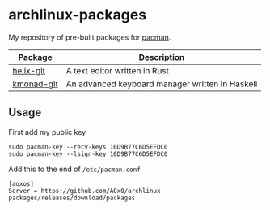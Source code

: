 # archlinux-packages

My repository of pre-built packages for [pacman](https://wiki.archlinux.org/title/pacman).

| Package                                            | Description                                     |
| -------------------------------------------------- | ----------------------------------------------- |
| [helix-git](https://github.com/helix-editor/helix) | A text editor written in Rust                   |
| [kmonad-git](https://github.com/kmonad/kmonad)     | An advanced keyboard manager written in Haskell |

## Usage

First add my public key
```
sudo pacman-key --recv-keys 10D9B77C6D5EFDC0
sudo pacman-key --lsign-key 10D9B77C6D5EFDC0
``` 

Add this to the end of `/etc/pacman.conf`
```
[aoxos]
Server = https://github.com/AOx0/archlinux-packages/releases/download/packages
```
